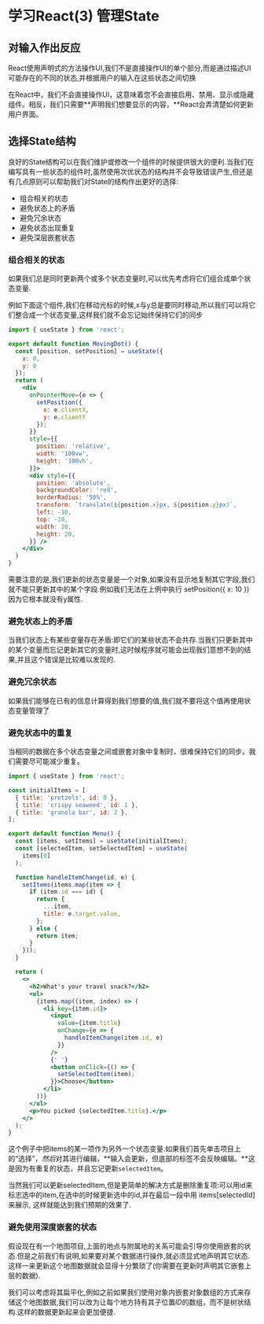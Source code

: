 # 学习React(3) 管理State

## 对输入作出反应

React使用声明式的方法操作UI,我们不是直接操作UI的单个部分,而是通过描述UI可能存在的不同的状态,并根据用户的输入在这些状态之间切换

在React中，我们不会直接操作UI，这意味着您不会直接启用、禁用、显示或隐藏组件。相反，我们只需要**声明我们想要显示的内容，**React会弄清楚如何更新用户界面。

## 选择State结构

良好的State结构可以在我们维护或修改一个组件的时候提供很大的便利.当我们在编写具有一些状态的组件时,虽然使用次优状态的结构并不会导致错误产生,但还是有几点原则可以帮助我们对State的结构作出更好的选择:

* 组合相关的状态
* 避免状态上的矛盾
* 避免冗余状态
* 避免状态出现重复
* 避免深层嵌套状态

### 组合相关的状态

如果我们总是同时更新两个或多个状态变量时,可以优先考虑将它们组合成单个状态变量.

例如下面这个组件,我们在移动光标的时候,x与y总是要同时移动,所以我们可以将它们整合成一个状态变量,这样我们就不会忘记始终保持它们的同步

```jsx
import { useState } from 'react';

export default function MovingDot() {
  const [position, setPosition] = useState({
    x: 0,
    y: 0
  });
  return (
    <div
      onPointerMove={e => {
        setPosition({
          x: e.clientX,
          y: e.clientY
        });
      }}
      style={{
        position: 'relative',
        width: '100vw',
        height: '100vh',
      }}>
      <div style={{
        position: 'absolute',
        backgroundColor: 'red',
        borderRadius: '50%',
        transform: `translate(${position.x}px, ${position.y}px)`,
        left: -10,
        top: -10,
        width: 20,
        height: 20,
      }} />
    </div>
  )
}

```

需要注意的是,我们更新的状态变量是一个对象,如果没有显示地复制其它字段,我们就不能只更新其中的某个字段.例如我们无法在上例中执行 setPosition({ x: 10 }) 因为它根本就没有y属性.

### 避免状态上的矛盾

当我们状态上有某些变量存在矛盾:即它们的某些状态不会共存.当我们只更新其中的某个变量而忘记更新其它的变量时,这时候程序就可能会出现我们意想不到的结果,并且这个错误是比较难以发现的.

### 避免冗余状态

如果我们能够在已有的信息计算得到我们想要的值,我们就不要将这个值再使用状态变量管理了

### 避免状态中的重复

当相同的数据在多个状态变量之间或嵌套对象中复制时，很难保持它们的同步。我们需要尽可能减少重复。

```jsx
import { useState } from 'react';

const initialItems = [
  { title: 'pretzels', id: 0 },
  { title: 'crispy seaweed', id: 1 },
  { title: 'granola bar', id: 2 },
];

export default function Menu() {
  const [items, setItems] = useState(initialItems);
  const [selectedItem, setSelectedItem] = useState(
    items[0]
  );

  function handleItemChange(id, e) {
    setItems(items.map(item => {
      if (item.id === id) {
        return {
          ...item,
          title: e.target.value,
        };
      } else {
        return item;
      }
    }));
  }

  return (
    <>
      <h2>What's your travel snack?</h2> 
      <ul>
        {items.map((item, index) => (
          <li key={item.id}>
            <input
              value={item.title}
              onChange={e => {
                handleItemChange(item.id, e)
              }}
            />
            {' '}
            <button onClick={() => {
              setSelectedItem(item);
            }}>Choose</button>
          </li>
        ))}
      </ul>
      <p>You picked {selectedItem.title}.</p>
    </>
  );
}

```

这个例子中把items的某一项作为另外一个状态变量.如果我们首先单击项目上的“选择”，*然后*对其进行编辑，**输入会更新，但底部的标签不会反映编辑。**这是因为有重复的状态，并且忘记更新`selectedItem`。

当然我们可以更新selectedItem,但是更简单的解决方式是删除重复项:可以用id来标志选中的item,在选中的时候更新选中的id,并在最后一段中用 items[selectedId] 来展示, 这样就能达到我们预期的效果了.

### 避免使用深度嵌套的状态

假设现在有一个地图项目,上面的地点与附属地的关系可能会引导你使用嵌套的状态.但是之前我们有说明,如果要对某个数据进行操作,就必须显式地声明其它状态.这样一来更新这个地图数据就会显得十分繁琐了(你需要在更新时声明其它嵌套上层的数据).

我们可以考虑将其扁平化,例如之前如果我们使用对象内嵌套对象数组的方式来存储这个地图数据,我们可以改为让每个地方持有其子位置*ID*的数组，而不是树状结构.这样的数据更新起来会更加便捷.
